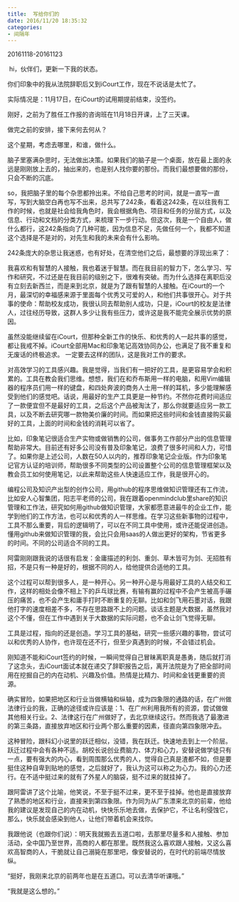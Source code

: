 ```yaml
---
title:  写给你们的
date: 2016/11/20 18:35:32
categories: 
- 间隔年
---
```

20161118-20161123

 hi，伙伴们，更新一下我的状态。

你们印象中的我从法院辞职后又到iCourt工作，现在不说话是太忙了。

实际情况是：11月17日，在iCourt的试用期提前结束，没签约。

刚好，之前为了胜任工作报的咨询班在11月18日开课，上了三天课。

做完之前的安排，接下来何去何从？

这个星期，考虑去哪里，和谁，做什么。

脑子里塞满杂思时，无法做出决策。如果我们的脑子是一个桌面，放在最上面的永远是刚刚放上去的，抽出来的，也是别人找你要的那份。而我们最想要做的那份，只会不断的沉底。

so，我把脑子里的每个杂思都拎出来。不给自己思考的时间，就是一直写一直写，写到大脑空白再也写不出来，总共写了242条，看着这242条，在以往我有工作的时候，也就是社会给我角色时，我会根据角色、项目和任务的分层方式，以及信息、行动和文档的分类方式，来梳理下一步行动。但这次，我是一个自由人，做什么都行，这242条指向了几种可能，因为信息不足，先做任何一个，我都不知道这个选择是不是对的，对先生和我的未来会有什么影响。

242条庞大的杂思让我迷惑，也有好处，在清空他们之后，最想要的浮现出来了：

我喜欢和有智慧的人接触，我也着迷于智慧。而在我目前的智力下，怎么学习、写作和研究，不过还是在我目前的级别之下，很难有突破。而为什么选择在离职后没有立刻去新西兰，而是来到北京，就是为了跟有智慧的人接触。在iCourt的一个月，最深切的幸福感来源于里面每个优秀又可爱的人，和他们共事很开心。对于共事的使命：帮助校友成功，我很认同去帮助别人成功，只是，iCourt的校友是法律人，过往经历导致，这群人多少让我有些压力，或许这是我不能完全展示优势的原因。

虽然没能继续留在iCourt，但那种全新工作的快乐、和优秀的人一起共事的感觉，都让我戒不掉。iCourt全部用Mac和印象笔记高效协同办公，也满足了我不重复和无废话的终极追求。
一定要去这样的团队，这是我对工作的要求。

对高效学习的工具感兴趣。我是觉得，当我们有一把好的工具，是更容易学会和积累的。工具在教会我们思维。想想，我们在和乔布斯用一样的电脑，和用Vim编辑器的程序员们用一样的键盘，和四处奔波的商务人士用一样的耳机，多少能理解感受到他们的感觉吧。话说，用最好的生产工具更是一种节约。不然你花费时间适应了一款便宜但不是最好的工具，之后这个产品被淘汰了，那么你就要适应另一款工具，以及不断去研究哪一款物美价廉的时间。而如果把这些时间和金钱直接购买最好的工具，上面的时间和金钱的消耗可以省了。

比如，印象笔记很适合生产实物或做销售的公司，做事务工作部分产出的信息管理帮助非常大。目前还有好多公司没有普及印象笔记，浪费了很多时间和人力，可惜了。如果你是上述公司，人数在50人以内的，推荐印象笔记企业版。作为印象笔记官方认证的培训师，帮助很多不同类型的公司设置整个公司的信息管理框架以及教会员工如何使用笔记，以此来帮助这些人快速适应工作，我是很开心的。

编程公司及知识产出型的创作公司，用github的程序思维做知识管理还有工作流，比如安人心智集团，阳志平老师的公司，我在跟着openmindclub里share的知识管理和工作法，研究如何用github做知识管理，大家都愿意进最牛的企业工作，能学到他们的工作方法，也可以和优秀的人一样思维。在学习这些新事物的过程中，工具不那么重要，背后的逻辑明了，可以在不同工具中使用，或许还能促进创造。懂用github来做知识管理的我，会比只会用saas的人做出更好的架构，节省更多的时间。不同的公司适合不同的工具。

阿雷刚刚跟我说的话很有启发：金庸描述的利剑、重剑、草木皆可为剑、无招胜有招，不是只有一种是好的，根据不同的人，给他提供合适他的工具。

这个过程可以帮到很多人，是一种开心。另一种开心是与用最好工具的人结交和工作，这样的相处会像不相上下的乒乓球比赛，有输有赢的过程中不会产生被高手碾压的痛苦，也不会产生和庸手打时不断重复的无聊。比如和剑飞用石墨对话，我跟他打字的速度相差不多，不存在思路跟不上的问题。谈话主题是大数据，虽然我对这个不懂，但在工作中遇到关于大数据的实际问题，也不会让剑飞觉得无聊。

工具是过程，指向的还是创造。学习工具的基础，研究一些感兴趣的事物，尝试可以和优秀的人协作，也许现在还不行，但至少真遇到的时候，不会错过机会。

刚知道不能和iCourt签约的时候，一瞬间觉得自己冒昧离职真是愚勇，随后就打消了这念头，去iCourt面试本就在递交了辞职报告之后，离开法院是为了把全部时间用在挖掘自己的内在动机、兴趣及价值。热情是比精力、时间和金钱更重要的资源。

确实冒险，如果把地区和行业当做横轴和纵轴，成为四象限的通路的话，在广州做法律行业的我，正确的途径或许应该是：1、在广州利用我所有的资源，尝试做做其他相关行业。2、法律这行在广州做好了，去北京继续这行。然而我选了最激进的第三条路，直接放弃地区和行业两个那么重要的因素，径直向第四象限冲去。

这种冒险，跟科幻小说里的跃迁相似，没错，我在跃迁。快速地去到上一个阶层。跃迁过程中会有各种不适。胡校长说创业费脑力、体力和心力，安替说做学徒只有一点，要有强大的内心，看到周围那么优秀的人，觉得自己真是渣都不如，但是要挺住这种自卑到贴地的感觉，之后就好了，我认为这可以称之为心力。我的心力还行。在不适中挺过来的就有了外星人的脑袋，挺不过来的就挂掉了。

跟阿雷讲了这个比喻，他笑说，不至于挺不过来，更不至于挂掉。他也是直接放弃了熟悉的地区和行业，直接来到第四象限。作为同为从广东漂来北京的前辈，他给我的建议是发现自己的内在动机，快快乐乐地去做，去保护它，不让名利侵蚀它，那么，快乐就会感染到他人，让他们带着机会来找你。

我跟他说（也跟你们说）：明天我就搬去五道口啦，去那里尽量多和人接触、参加活动，全中国乃至世界，高商的人都在那里。既然我这么喜欢跟人接触，又这么喜欢高智商的人，干脆就让自己溺毙在那里吧，像安替说的，在时代的前端尽情放纵。

“挺好，我刚来北京的前两年也是在五道口。可以去清华听课哦。”

“我就是这么想的。”
  
  